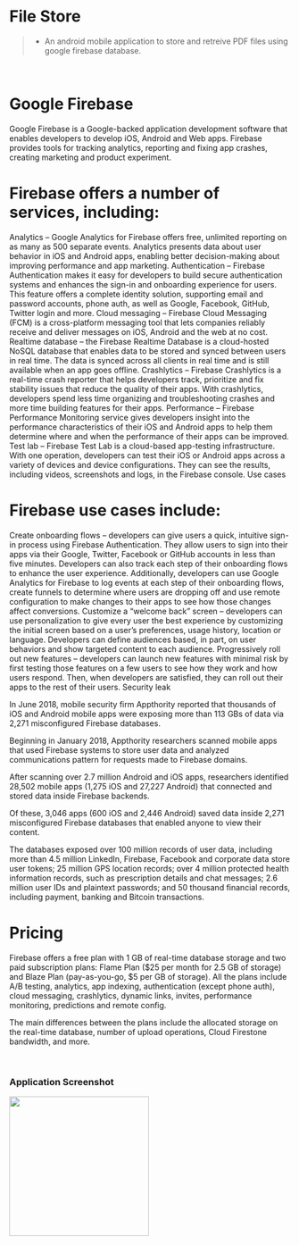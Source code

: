 # File Store
> - An android mobile application to store and retreive PDF files using google firebase database.

<br/>

# Google Firebase

Google Firebase is a Google-backed application development software that enables developers to develop iOS, Android and Web apps. Firebase provides tools for tracking analytics, reporting and fixing app crashes, creating marketing and product experiment.

# Firebase offers a number of services, including:

Analytics – Google Analytics for Firebase offers free, unlimited reporting on as many as 500 separate events. Analytics presents data about user behavior in iOS and Android apps, enabling better decision-making about improving performance and app marketing.
Authentication – Firebase Authentication makes it easy for developers to build secure authentication systems and enhances the sign-in and onboarding experience for users. This feature offers a complete identity solution, supporting email and password accounts, phone auth, as well as Google, Facebook, GitHub, Twitter login and more.
Cloud messaging – Firebase Cloud Messaging (FCM) is a cross-platform messaging tool that lets companies reliably receive and deliver messages on iOS, Android and the web at no cost.
Realtime database – the Firebase Realtime Database is a cloud-hosted NoSQL database that enables data to be stored and synced between users in real time. The data is synced across all clients in real time and is still available when an app goes offline.
Crashlytics – Firebase Crashlytics is a real-time crash reporter that helps developers track, prioritize and fix stability issues that reduce the quality of their apps. With crashlytics, developers spend less time organizing and troubleshooting crashes and more time building features for their apps.
Performance – Firebase Performance Monitoring service gives developers insight into the performance characteristics of their iOS and Android apps to help them determine where and when the performance of their apps can be improved.
Test lab – Firebase Test Lab is a cloud-based app-testing infrastructure. With one operation, developers can test their iOS or Android apps across a variety of devices and device configurations. They can see the results, including videos, screenshots and logs, in the Firebase console.
Use cases                                                                    

# Firebase use cases include:

Create onboarding flows – developers can give users a quick, intuitive sign-in process using Firebase Authentication. They allow users to sign into their apps via their Google, Twitter, Facebook or GitHub accounts in less than five minutes. Developers can also track each step of their onboarding flows to enhance the user experience. Additionally, developers can use Google Analytics for Firebase to log events at each step of their onboarding flows, create funnels to determine where users are dropping off and use remote configuration to make changes to their apps to see how those changes affect conversions.
Customize a “welcome back” screen – developers can use personalization to give every user the best experience by customizing the initial screen based on a user’s preferences, usage history, location or language. Developers can define audiences based, in part, on user behaviors and show targeted content to each audience.
Progressively roll out new features – developers can launch new features with minimal risk by first testing those features on a few users to see how they work and how users respond. Then, when developers are satisfied, they can roll out their apps to the rest of their users.
Security leak                                                                                    

In June 2018, mobile security firm Appthority reported that thousands of iOS and Android mobile apps were exposing more than 113 GBs of data via 2,271 misconfigured Firebase databases.

Beginning in January 2018, Appthority researchers scanned mobile apps that used Firebase systems to store user data and analyzed communications pattern for requests made to Firebase domains.

After scanning over 2.7 million Android and iOS apps, researchers identified 28,502 mobile apps (1,275 iOS and 27,227 Android) that connected and stored data inside Firebase backends.

Of these, 3,046 apps (600 iOS and 2,446 Android) saved data inside 2,271 misconfigured Firebase databases that enabled anyone to view their content.

The databases exposed over 100 million records of user data, including more than 4.5 million LinkedIn, Firebase, Facebook and corporate data store user tokens; 25 million GPS location records; over 4 million protected health information records, such as prescription details and chat messages; 2.6 million user IDs and plaintext passwords; and 50 thousand financial records, including payment, banking and Bitcoin transactions.

# Pricing

Firebase offers a free plan with 1 GB of real-time database storage and two paid subscription plans: Flame Plan ($25 per month for 2.5 GB of storage) and Blaze Plan (pay-as-you-go, $5 per GB of storage). All the plans include A/B testing, analytics, app indexing, authentication (except phone auth), cloud messaging, crashlytics, dynamic links, invites, performance monitoring, predictions and remote config.

The main differences between the plans include the allocated storage on the real-time database, number of upload operations, Cloud Firestone bandwidth, and more.

<br/>

### Application Screenshot

<img src="screenshots/FileStore.jpeg" width="250" heigth="450">
